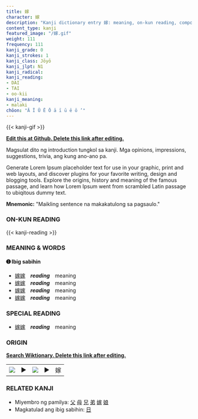 ```yaml
---
title: 嫁
character: 嫁
description: "Kanji dictionary entry 嫁: meaning, on-kun reading, compounds, origin, related kanji"
content_type: kanji
featured_image: "/嫁.gif"
weight: 111
frequency: 111
kanji_grade: 0
kanji_strokes: 1
kanji_class: Jōyō
kanji_jlpt: N1
kanji_radical: 
kanji_reading: 
- DAI
- TAI
- oo-kii
kanji_meaning:
- malaki
chōon: "Ā Ī Ū Ē Ō ā ī ū ē ō ’"
---
```

[//]: # (Don't edit the line below. Kanji animated GIF code is automatically generated.)
{{< kanji-gif >}}

[//]: # (Edit below this line.)

**[Edit this at Github. Delete this link after editing.](https://github.com/tim0g/tim/tree/main/content/kanji/嫁/index.md)**

Magsulat dito ng introduction tungkol sa kanji. Mga opinions, impressions, suggestions, trivia, ang kung ano-ano pa.

Generate Lorem Ipsum placeholder text for use in your graphic, print and web layouts, and discover plugins for your favorite writing, design and blogging tools. Explore the origins, history and meaning of the famous passage, and learn how Lorem Ipsum went from scrambled Latin passage to ubiqitous dummy text.
 
**Mnemonic:** "Maikling sentence na makakatulong sa pagsaulo."

### ON-KUN READING

[//]: # (Don't edit the line below. ON-KUN READING code is automatically generated.)
{{< kanji-reading >}}

### MEANING & WORDS

#### ➊ **Ibig sabihin**
  - [嫁](../嫁)[嫁](../嫁)　***reading***　meaning
  - [嫁](../嫁)[嫁](../嫁)　***reading***　meaning
  - [嫁](../嫁)[嫁](../嫁)　***reading***　meaning
  - [嫁](../嫁)[嫁](../嫁)　***reading***　meaning

### SPECIAL READING
  - [嫁](../嫁)[嫁](../嫁)　***reading***　meaning

### ORIGIN

**[Search Wiktionary. Delete this link after editing.](https://wiktionary.org/wiki/嫁)**
<table class="kanji-table"><tr><td>
<img src="60px-嫁-bronze.svg.png">
</td><td>▶</td><td>
<img src="60px-嫁-oracle.svg.png">
</td><td>▶</td>
<td class="kanji-origin">嫁</td>
</tr></table>

### RELATED KANJI
- Miyembro ng pamilya: [父](../父) [母](../母) [兄](../兄) [弟](../弟) [嫁](../嫁) [娘](../娘)
- Magkatulad ang ibig sabihin: [日](../日)
